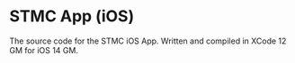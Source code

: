 # STMC App (iOS)

The source code for the STMC iOS App. Written and compiled in XCode 12 GM for iOS 14 GM.
